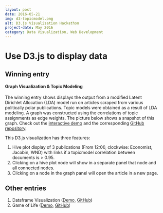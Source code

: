 ```yaml
---
layout: post
date: 2016-05-21
img: d3-topicmodel.png
alt: D3.js Visualization Hackathon
project-date: May 2016
category: Data Visualization, Web Development
---
```


# Use D3.js to display data

## Winning entry

#### Graph Visualization & Topic Modeling

The winning entry shows displays the output from a modified Latent Dirichlet Allocation (LDA) model run on articles scraped from various politically polar publications. Topic models were obtained as a result of LDA modeling. A graph was constructed using the correlations of topic assignments as edge weights. The picture below shows a snapshot of this graph.
Check out the [interactive demo](http://bl.ocks.org/ohgoditburns/raw/afdb58c621042115760c2a74f7446fea/) and the corresponding [GitHub repository](https://github.com/ohgoditburns/topicmodel-graphviz).

This D3.js visualization has three features:

1. Hive plot display of 3 publications (From 12:00, clockwise: Economist, Jacobin, WND) with links if a topicmodel correlation between documents is > 0.95.
2. Clicking on a hive plot node will show in a separate panel that node and all connected nodes.
3. Clicking on a node in the graph panel will open the article in a new page.


## Other entries
1. Dataframe Visualization ([Demo](http://www.randomwalklabs.org/d3js-df-viz/), [GitHub](https://github.com/ankur-gupta/d3js-df-viz))
2. Game of Life ([Demo](http://www.sugarscape.net/game-of-life-web/), [GitHub](https://github.com/chenye/game-of-life-web))


